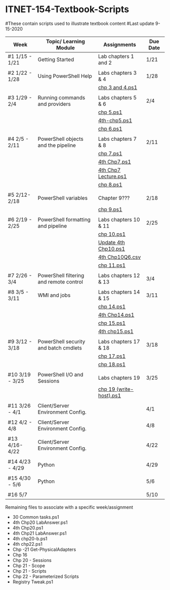 # ITNET-154-Textbook-Scripts
#These contain scripts used to illustrate textbook content
#Last update 9-15-2020

| Week | Topic/ Learning Module | Assignments | Due Date |
| ---- | ---------------------- | ----------- | -------- |
| #1 1/15 - 1/21 | Getting Started | Lab chapters 1 and 2 | 1/21 |
|  |  |  |  |
| #2 1/22 - 1/28 | Using PowerShell Help | Labs chapters 3 & 4 | 1/28 |
|  |  | [chp 3 and 4.ps1](https://github.com/linzinha/ITNET-154-Textbook-Scripts/blob/master/chp%203%20and%204.ps1) |  |
|  |  |  |  |
| #3 1/29 - 2/4 | Running commands and providers | Labs chapters 5 & 6 | 2/4 |
|  |  | [chp 5.ps1](https://github.com/linzinha/ITNET-154-Textbook-Scripts/blob/master/chp%205.ps1) |  |
|  |  | [4th-chp5.ps1](https://github.com/linzinha/ITNET-154-Textbook-Scripts/blob/master/4th-chp5.ps1) |  |
|  |  | [chp 6.ps1](https://github.com/linzinha/ITNET-154-Textbook-Scripts/blob/master/chp%206.ps1) |  |
|  |  |  |  |
| #4 2/5 - 2/11 | PowerShell objects and the pipeline | Labs chapters 7 & 8 | 2/11 |
|  |  | [chp 7.ps1](https://github.com/linzinha/ITNET-154-Textbook-Scripts/blob/master/chp%207.ps1) |  |
|  |  | [4th Chp7.ps1](https://github.com/linzinha/ITNET-154-Textbook-Scripts/blob/master/4th%20Chp7.ps1) |  |
|  |  | [4th Chp7 Lecture.ps1](https://github.com/linzinha/ITNET-154-Textbook-Scripts/blob/master/4th%20Chp7%20Lecture.ps1) |  |
|  |  | [chp 8.ps1](https://github.com/linzinha/ITNET-154-Textbook-Scripts/blob/master/chp%208.ps1) |  |
|  |  |  |  |
| #5 2/12-2/18  | PowerShell variables | Chapter 9??? | 2/18 |
|  |  | [chp 9.ps1](https://github.com/linzinha/ITNET-154-Textbook-Scripts/blob/master/chp%209.ps1) |  |
|  |  |  |  |
| #6 2/19 - 2/25 | PowerShell formatting and pipeline | Labs chapters 10 & 11 | 2/25 |
|  |  | [chp 10.ps1](https://github.com/linzinha/ITNET-154-Textbook-Scripts/blob/master/chp%2010.ps1) |  |
|  |  | [Update 4th Chp10.ps1](https://github.com/linzinha/ITNET-154-Textbook-Scripts/commit/dc14c484d4f374f11d9852eee5c376a4e3289617) |  |
|  |  | [4th Chp10Q6.csv](https://github.com/linzinha/ITNET-154-Textbook-Scripts/blob/master/4th%20Chp10Q6.csv) |  |
|  |  | [chp 11.ps1](https://github.com/linzinha/ITNET-154-Textbook-Scripts/blob/master/chp%2011.ps1) |  |
|  |  |  |  |
| #7 2/26 - 3/4 | PowerShell filtering and remote control | Labs chapters 12 & 13 | 3/4 |
|  |  |  |  |
| #8 3/5 - 3/11 | WMI and jobs | Labs chapters 14 & 15 | 3/11 |
|  |  | [chp 14.ps1](https://github.com/linzinha/ITNET-154-Textbook-Scripts/blob/master/chp%2014.ps1) |  |
|  |  | [4th Chp14.ps1](https://github.com/linzinha/ITNET-154-Textbook-Scripts/blob/master/4th%20Chp14.ps1) |  |
|  |  | [chp 15.ps1](https://github.com/linzinha/ITNET-154-Textbook-Scripts/blob/master/chp%2015.ps1) |  |
|  |  | [4th chp15.ps1](https://github.com/linzinha/ITNET-154-Textbook-Scripts/blob/master/4th%20chp15.ps1) |  |
|  |  |  |  |
| #9 3/12 - 3/18 | PowerShell security and batch cmdlets | Labs chapters 17 & 18 | 3/18 |
|  |  | [chp 17.ps1](https://github.com/linzinha/ITNET-154-Textbook-Scripts/blob/master/chp%2017.ps1) |  |
|  |  | [chp 18.ps1](https://github.com/linzinha/ITNET-154-Textbook-Scripts/blob/master/chp%2018.ps1) |  |
|  |  |  |  |
| #10 3/19 - 3/25 | PowerShell I/O and Sessions | Labs chapters 19 | 3/25 |
|  |  | [chp 19 (write-host).ps1](https://github.com/linzinha/ITNET-154-Textbook-Scripts/blob/master/chp%2019%20(write-host).ps1) |  |
|  |  |  |  |
| #11 3/26 - 4/1 | Client/Server Environment Config. |  | 4/1 |
|  |  |  |  |
| #12 4/2 - 4/8 | Client/Server Environment Config. |  | 4/8 |
|  |  |  |  |
| #13 4/16- 4/22 | Client/Server Environment Config. |  | 4/22 |
|  |  |  |  |
| #14 4/23 - 4/29 | Python |  | 4/29 |
|  |  |  |  |
| #15 4/30 - 5/6 | Python |  | 5/6 |
|  |  |  |  |
| #16 5/7 |  |  | 5/10  |


Remaining files to associate with a specific week/assignment
* 30 Common tasks.ps1
* 4th Chp20 LabAnswer.ps1
* 4th Chp20.ps1
* 4th Chp21 LabAnswer.ps1
* 4th chp20-b.ps1 
* 4th chp22.ps1
* Chp -21 Get-PhysicalAdapters
* Chp 16
* Chp 20 - Sessions
* Chp 21 - Scope
* Chp 21 - Scripts 
* Chp 22 - Parameterized Scripts
* Registry Tweak.ps1

